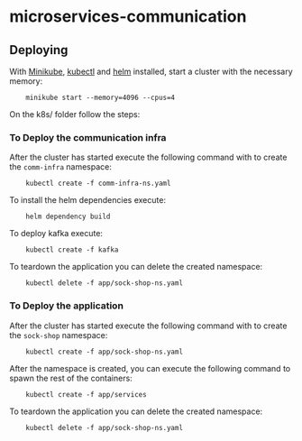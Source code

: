 # microservices-communication


## Deploying

With [Minikube](https://github.com/kubernetes/minikube), [kubectl](https://kubernetes.io/docs/tasks/tools/install-kubectl/) and [helm](https://helm.sh/) installed, start a cluster with the necessary memory:

```
    minikube start --memory=4096 --cpus=4
```

On the k8s/ folder follow the steps:

### To Deploy the communication infra
After the cluster has started execute the following command with to create the `comm-infra` namespace:

```
    kubectl create -f comm-infra-ns.yaml
```

To install the helm dependencies execute:

```
    helm dependency build
```

To deploy kafka execute:

```
    kubectl create -f kafka
```

To teardown the application you can delete the created namespace:

```
    kubectl delete -f app/sock-shop-ns.yaml
```

### To Deploy the application

After the cluster has started execute the following command with to create the `sock-shop` namespace:

```
    kubectl create -f app/sock-shop-ns.yaml
```

After the namespace is created, you can execute the following command to spawn the rest of the containers:

```
    kubectl create -f app/services
```

To teardown the application you can delete the created namespace:

```
    kubectl delete -f app/sock-shop-ns.yaml
```